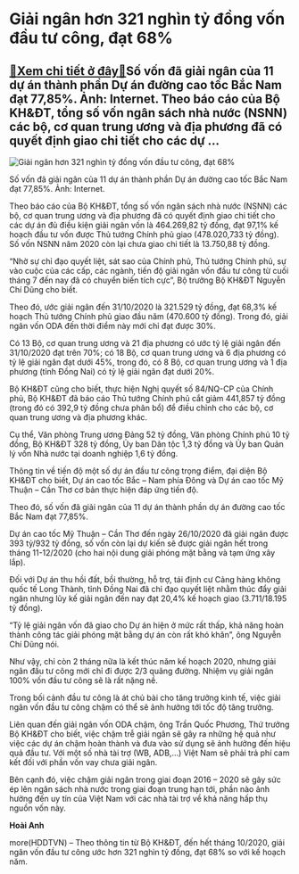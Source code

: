 Giải ngân hơn 321 nghìn tỷ đồng vốn đầu tư công, đạt 68%
========================================================

[:gift:Xem chi tiết ở đây:gift:](https://hddtvn.com/giai-ngan-hon-321-nghin-ty-dong-von-dau-tu-cong-dat-68/)Số vốn đã giải ngân của 11 dự án thành phần Dự án đường cao tốc Bắc Nam đạt 77,85%. Ảnh: Internet. Theo báo cáo của Bộ KH&ĐT, tổng số vốn ngân sách nhà nước (NSNN) các bộ, cơ quan trung ương và địa phương đã có quyết định giao chi tiết cho các dự …
--------------------------------------------------------------------------------------------------------------------------------------------------------------------------------------------------------------------------------------------------------





![Giải ngân hơn 321 nghìn tỷ đồng vốn đầu tư công, đạt 68%](https://hddtvn.com/wp-content/uploads/2021/01/1827_khoi-cong-cao-toc.jpg "Giải ngân hơn 321 nghìn tỷ đồng vốn đầu tư công, đạt 68%")


Số vốn đã giải ngân của 11 dự án thành phần Dự án đường cao tốc Bắc Nam đạt 77,85%. Ảnh: Internet.



Theo báo cáo của Bộ KH&ĐT, tổng số vốn ngân sách nhà nước (NSNN) các bộ, cơ quan trung ương và địa phương đã có quyết định giao chi tiết cho các dự án đủ điều kiện giải ngân vốn là 464.269,82 tỷ đồng, đạt 97,1% kế hoạch đầu tư vốn được Thủ tướng Chính phủ giao (478.020,733 tỷ đồng). Số vốn NSNN năm 2020 còn lại chưa giao chi tiết là 13.750,88 tỷ đồng.


“Nhờ sự chỉ đạo quyết liệt, sát sao của Chính phủ, Thủ tướng Chính phủ, sự vào cuộc của các cấp, các ngành, tiến độ giải ngân vốn đầu tư công từ cuối tháng 7 đến nay đã có chuyển biến tích cực”, Bộ trưởng Bộ KH&ĐT Nguyễn Chí Dũng cho biết.


Theo đó, ước giải ngân đến 31/10/2020 là 321.529 tỷ đồng, đạt 68,3% kế hoạch Thủ tướng Chính phủ giao đầu năm (470.600 tỷ đồng). Trong đó, giải ngân vốn ODA đến thời điểm này mới chỉ đạt được 30%.


Có 13 Bộ, cơ quan trung ương và 21 địa phương có ước tỷ lệ giải ngân đến 31/10/2020 đạt trên 70%; có 18 Bộ, cơ quan trung ương và 6 địa phương có tỷ lệ giải ngân đạt dưới 45%, trong đó, có 8 Bộ, cơ quan trung ương và 1 địa phương (tỉnh Đồng Nai) có tỷ lệ giải ngân đạt dưới 20%.


Bộ KH&ĐT cũng cho biết, thực hiện Nghị quyết số 84/NQ-CP của Chính phủ, Bộ KH&ĐT đã báo cáo Thủ tướng Chính phủ cắt giảm 441,857 tỷ đồng (trong đó có 392,9 tỷ đồng chưa phân bổ) để điều chỉnh cho các bộ, cơ quan trung ương và địa phương khác.


Cụ thể, Văn phòng Trung ương Đảng 52 tỷ đồng, Văn phòng Chính phủ 10 tỷ đồng, Bộ KH&ĐT 328 tỷ đồng, Ủy ban Dân tộc 1,3 tỷ đồng và Ủy ban Quản lý vốn Nhà nước tại doanh nghiệp 1,6 tỷ đồng.


Thông tin về tiến độ một số dự án đầu tư công trọng điểm, đại diện Bộ KH&ĐT cho biết, Dự án cao tốc Bắc – Nam phía Đông và Dự án cao tốc Mỹ Thuận – Cần Thơ cơ bản thực hiện đáp ứng tiến độ.


Theo đó, số vốn đã giải ngân của 11 dự án thành phần dự án đường cao tốc Bắc Nam đạt 77,85%.


Dự án cao tốc Mỹ Thuận – Cần Thơ đến ngày 26/10/2020 đã giải ngân được 393 tỷ/932 tỷ đồng, số vốn còn lại dự kiến sẽ được giải ngân hết trong tháng 11-12/2020 (cho hai nội dung giải phóng mặt bằng và tạm ứng xây lắp).


Đối với Dự án thu hồi đất, bồi thường, hỗ trợ, tái định cư Cảng hàng không quốc tế Long Thành, tỉnh Đồng Nai đã chỉ đạo quyết liệt nhằm thúc đẩy giải ngân nhưng lũy kế giải ngân đến nay đạt 20,4% kế hoạch giao (3.711/18.195 tỷ đồng).


“Tỷ lệ giải ngân vốn đã giao cho Dự án hiện ở mức rất thấp, khả năng hoàn thành công tác giải phóng mặt bằng dự án còn rất khó khăn”, ông Nguyễn Chí Dũng nói.


Như vậy, chỉ còn 2 tháng nữa là kết thúc năm kế hoạch 2020, nhưng giải ngân đầu tư công mới chỉ đi được 2/3 quãng đường. Nhiệm vụ giải ngân 100% vốn đầu tư công sẽ là rất nặng nề.


Trong bối cảnh đầu tư công là át chủ bài cho tăng trưởng kinh tế, việc giải ngân vốn đầu tư công chậm có thể sẽ ảnh hưởng tới tốc độ tăng trưởng.


Liên quan đến giải ngân vốn ODA chậm, ông Trần Quốc Phương, Thứ trưởng Bộ KH&ĐT cho biết, việc chậm trễ giải ngân sẽ gây ra những hệ quả như việc các dự án chậm hoàn thành và đưa vào sử dụng sẽ ảnh hưởng đến hiệu quả đầu tư. Với một số nhà tài trợ (WB, ADB,…) Việt Nam sẽ phải trả phí cam kết đối với phần vốn vay chưa giải ngân.


Bên cạnh đó, việc chậm giải ngân trong giai đoạn 2016 – 2020 sẽ gây sức ép lên ngân sách nhà nước trong giai đoạn trung hạn tới, phần nào ảnh hưởng đến uy tín của Việt Nam với các nhà tài trợ về khả năng hấp thụ nguồn vốn này.




**Hoài Anh**



more(HDDTVN) – Theo thông tin từ Bộ KH&ĐT, đến hết tháng 10/2020, giải ngân vốn đầu tư công ước hơn 321 nghìn tỷ đồng, đạt 68% so với kế hoạch năm.

